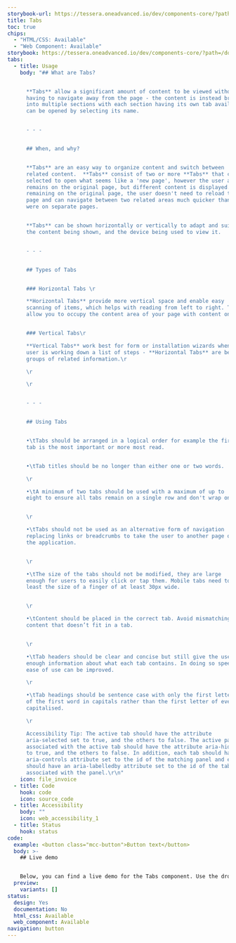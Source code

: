 ```yaml
---
storybook-url: https://tessera.oneadvanced.io/dev/components-core/?path=/docs/html-button--as-default
title: Tabs
toc: true
chips:
  - "HTML/CSS: Available"
  - "Web Component: Available"
storybook: https://tessera.oneadvanced.io/dev/components-core/?path=/docs/html-tabs--as-default
tabs:
  - title: Usage
    body: "## What are Tabs?


      **Tabs** allow a significant amount of content to be viewed without
      having to navigate away from the page - the content is instead broken up
      into multiple sections with each section having its own tab available that
      can be opened by selecting its name.


      - - -


      ## When, and why?


      **Tabs** are an easy way to organize content and switch between
      related content.  **Tabs** consist of two or more **Tabs** that can be
      selected to open what seems like a 'new page', however the user actually
      remains on the original page, but different content is displayed. By
      remaining on the original page, the user doesn't need to reload the entire
      page and can navigate between two related areas much quicker than if they
      were on separate pages.


      **Tabs** can be shown horizontally or vertically to adapt and suit
      the content being shown, and the device being used to view it.


      - - -


      ## Types of Tabs


      ### Horizontal Tabs \r

      **Horizontal Tabs** provide more vertical space and enable easy
      scanning of items, which helps with reading from left to right. They also
      allow you to occupy the content area of your page with content only.\r


      ### Vertical Tabs\r

      **Vertical Tabs** work best for form or installation wizards when a
      user is working down a list of steps - **Horizontal Tabs** are best for
      groups of related information.\r

      \r

      \r


      - - -


      ## Using Tabs


      •\tTabs should be arranged in a logical order for example the first
      tab is the most important or more most read.


      •\tTab titles should be no longer than either one or two words.

      \r

      •\tA minimum of two tabs should be used with a maximum of up to
      eight to ensure all tabs remain on a single row and don't wrap onto two.


      \r

      •\tTabs should not be used as an alternative form of navigation
      replacing links or breadcrumbs to take the user to another page or part of
      the application.


      \r

      •\tThe size of the tabs should not be modified, they are large
      enough for users to easily click or tap them. Mobile tabs need to be at
      least the size of a finger of at least 30px wide.


      \r

      •\tContent should be placed in the correct tab. Avoid mismatching
      content that doesn’t fit in a tab.


      \r

      •\tTab headers should be clear and concise but still give the user
      enough information about what each tab contains. In doing so speed and
      ease of use can be improved.

      \r

      •\tTab headings should be sentence case with only the first letter
      of the first word in capitals rather than the first letter of every word
      capitalised.

      \r

      Accessibility Tip: The active tab should have the attribute
      aria-selected set to true, and the others to false. The active panel
      associated with the active tab should have the attribute aria-hidden set
      to true, and the others to false. In addition, each tab should have an
      aria-controls attribute set to the id of the matching panel and each panel
      should have an aria-labelledby attribute set to the id of the tab
      associated with the panel.\r\n"
    icon: file_invoice
  - title: Code
    hook: code
    icon: source_code
  - title: Accessibility
    body: ""
    icon: web_accessibility_1
  - title: Status
    hook: status
code:
  example: <button class="mcc-button">Button text</button>
  body: >-
    ## Live demo


    Below, you can find a live demo for the Tabs component. Use the drop-down menus and radio buttons to view the different Tabs Types and Variants.
  preview:
    variants: []
status:
  design: Yes
  documentation: No
  html_css: Available
  web_component: Available
navigation: button
---
```

